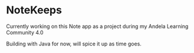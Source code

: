 # NoteKeeps
Currently working on this Note app as a project during my Andela Learning Community 4.0

Building with Java for now, will spice it up as time goes.
